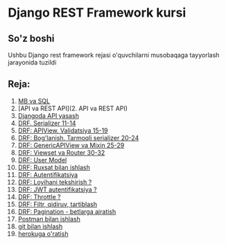 # Django REST Framework kursi
## So'z boshi
Ushbu Django rest framework rejasi o'quvchilarni musobaqaga tayyorlash jarayonida tuzildi 
## Reja:

1. [MB va SQL](https://github.com/Oybeklinux/Foundation_exercices/tree/main/24.%20SQLite.%20CRUD)
2. [API va REST API](2. API va REST API)
3. [Djangoda API yasash]()
4. [DRF. Serializer 11-14]()
5. [DRF: APIView. Validatsiya 15-19]()
6. [DRF: Bog'lanish. Tarmoqli serializer 20-24]()
7. [DRF: GenericAPIView va Mixin 25-29]()
8. [DRF: Viewset va Router 30-32]()
9. [DRF: User Model]()
10. [DRF: Ruxsat bilan ishlash]()
11. [DRF: Autentifikatsiya]()
12. [DRF: Loyihani tekshirish ?]()
13. [DRF: JWT autentifikatsiya ?]()
14. [DRF: Throttle ?]()
15. [DRF: Filtr, qidiruv, tartiblash]()
16. [DRF: Pagination - betlarga ajratish]()
17. [Postman bilan ishlash]()
18. [git bilan ishlash]()
19. [herokuga o'ratish]()